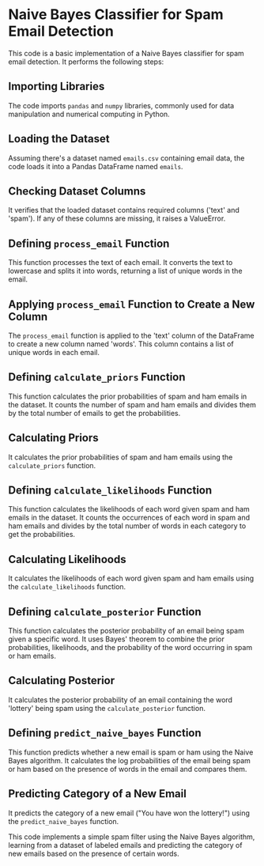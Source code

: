 # Naive Bayes Classifier for Spam Email Detection

This code is a basic implementation of a Naive Bayes classifier for spam email detection. It performs the following steps:

## Importing Libraries

The code imports `pandas` and `numpy` libraries, commonly used for data manipulation and numerical computing in Python.

## Loading the Dataset

Assuming there's a dataset named `emails.csv` containing email data, the code loads it into a Pandas DataFrame named `emails`.

## Checking Dataset Columns

It verifies that the loaded dataset contains required columns ('text' and 'spam'). If any of these columns are missing, it raises a ValueError.

## Defining `process_email` Function

This function processes the text of each email. It converts the text to lowercase and splits it into words, returning a list of unique words in the email.

## Applying `process_email` Function to Create a New Column

The `process_email` function is applied to the 'text' column of the DataFrame to create a new column named 'words'. This column contains a list of unique words in each email.

## Defining `calculate_priors` Function

This function calculates the prior probabilities of spam and ham emails in the dataset. It counts the number of spam and ham emails and divides them by the total number of emails to get the probabilities.

## Calculating Priors

It calculates the prior probabilities of spam and ham emails using the `calculate_priors` function.

## Defining `calculate_likelihoods` Function

This function calculates the likelihoods of each word given spam and ham emails in the dataset. It counts the occurrences of each word in spam and ham emails and divides by the total number of words in each category to get the probabilities.

## Calculating Likelihoods

It calculates the likelihoods of each word given spam and ham emails using the `calculate_likelihoods` function.

## Defining `calculate_posterior` Function

This function calculates the posterior probability of an email being spam given a specific word. It uses Bayes' theorem to combine the prior probabilities, likelihoods, and the probability of the word occurring in spam or ham emails.

## Calculating Posterior

It calculates the posterior probability of an email containing the word 'lottery' being spam using the `calculate_posterior` function.

## Defining `predict_naive_bayes` Function

This function predicts whether a new email is spam or ham using the Naive Bayes algorithm. It calculates the log probabilities of the email being spam or ham based on the presence of words in the email and compares them.

## Predicting Category of a New Email

It predicts the category of a new email ("You have won the lottery!") using the `predict_naive_bayes` function.

This code implements a simple spam filter using the Naive Bayes algorithm, learning from a dataset of labeled emails and predicting the category of new emails based on the presence of certain words.
